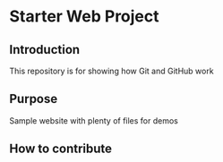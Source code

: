 # Starter Web Project

## Introduction
This repository is for showing how Git and GitHub work

## Purpose

Sample website with plenty of files for demos

## How to contribute